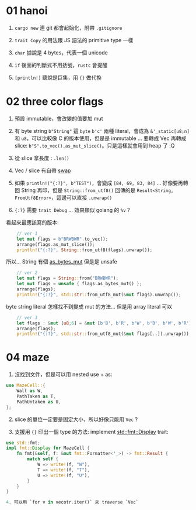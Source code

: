 
01 hanoi
========

1. `cargo new` 連 git 都會起始化，附帶 `.gitignore`

2. `trait Copy` 的用法跟 JS 語法的 primitive type 一樣

3. `char` 據說是 4 bytes，代表一個 unicode

4. `if` 後面的判斷式不用括號，`rustc` 會提醒

5. `[println!]` 聽說是巨集，用 `{}` 做代換

[println!]: https://doc.rust-lang.org/std/macro.println.html


02 three color flags
====================

1. 預設 immutable，會改變的值要加 mut

2. 有 byte string `b"String"` 這 `byte` `b'c'` 兩種 literal，會成為 `&'_static[u8;n]` 和 `u8`，可以比較像 C 的版本使用，但是是 immutable ... 要轉成 Vec 再轉成 slice: `b"S".to_vec().as_mut_slice()`。只是這樣就會用到 heap 了 :Q

3. 從 slice 拿長度 : `.len()`

4. Vec / slice 有自帶 [swap]

5. 如果 `println!("{:?}", b"TEST")`，會變成 `[84, 69, 83, 84]` ... 好像要再轉回 String 再印，但是 `String::from_utf8()` 回傳的是 `Result<String, FromUtf8Error>`，這邊可以直接 `.unwrap()`

6. `{:?}` 需要 `trait Debug` ... 效果類似 golang 的 `%v` ?

[swap]: https://doc.rust-lang.org/std/vec/struct.Vec.html#method.swap


看起來最應該寫的版本:

```rust
    // ver 1
    let mut flags = b"BRWBWR".to_vec();
    arrange(flags.as_mut_slice());
    println!("{:?}", String::from_utf8(flags).unwrap());
```

所以... String 有個 [as_bytes_mut] 但是是 unsafe

[as_bytes_mut]: https://doc.rust-lang.org/std/string/struct.String.html#method.as_bytes_mut

```rust
    // ver 2
    let mut flags = String::from("BRWBWR");
    let mut flags = unsafe { flags.as_bytes_mut() };
    arrange(flags);
    println!("{:?}", std::str::from_utf8_mut(&mut flags).unwrap());
```

byte string literal 怎樣找不到變成 mut 的方法... 但是用 array literal 可以

```rust
    // ver 3
    let flags : &mut [u8;6] = &mut [b'B', b'R', b'W', b'B', b'W', b'R'];
    arrange(flags);
    println!("{:?}", std::str::from_utf8_mut(&mut flags[..]).unwrap());
```

04 maze
=======

1. 沒找到文件，但是可以用 nested use + as:

```rust
use MazeCell::{
    Wall as W,
    PathTaken as T,
    PathUntaken as U,
};
```

2. slice 的單位一定要是固定大小，所以好像只能用 `Vec` ?

3. 支援用 `{}` 印出一個 type 的方法: implement [std::fmt::Display] trait:

[std::fmt::Display]: https://doc.rust-lang.org/std/fmt/trait.Display.html

```rust
use std::fmt;
impl fmt::Display for MazeCell {
    fn fmt(&self, f: &mut fmt::Formatter<'_>) -> fmt::Result {
        match self {
            W => write!(f, "W"),
            T => write!(f, "T"),
            U => write!(f, "U"),
        }
    }
}

4. 可以用 `for v in vecotr.iter()` 來 traverse `Vec`
```
